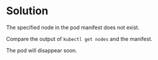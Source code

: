 # Solution

The specified node in the pod manifest does not exist.

Compare the output of `kubectl get nodes` and the manifest.

The pod will disappear soon.